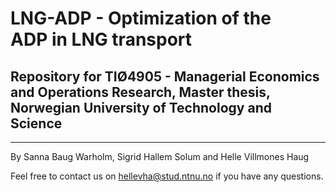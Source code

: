 # LNG-ADP - Optimization of the ADP in LNG transport
Repository for TIØ4905 - Managerial Economics and Operations Research, Master thesis,
Norwegian University of Technology and Science
----------------------------------------------------------------------------------------

----------------------------------------------------------------------------------------
By Sanna Baug Warholm, Sigrid Hallem Solum and Helle Villmones Haug 

Feel free to contact us on hellevha@stud.ntnu.no if you have any questions.
